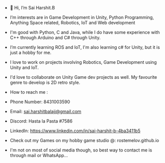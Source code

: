 - 👋 Hi, I’m Sai Harshit.B
- I’m interests are in Game Development in Unity, Python Programming, Anything Space related, Robotics, IoT and Web development
- I'm good with Python, C and Java, while I do have some experience with C++ through Arduino and C# through Unity.
- I’m currently learning ROS and IoT, I'm also learning c# for Unity, but it is just a hobby for me. 
- I love to work on projects involving Robotics, Game Development using Unity and IoT.
- I'd love to collaborate on Unity Game dev projects as well. My favourite genre to develop is 2D retro style.

- How to reach me : 
- Phone Number: 8431003590
- Email: sai.harshitbalaji@gmail.com
- Discord: Hasta la Pasta #7586
- LinkedIn: https://www.linkedin.com/in/sai-harshit-b-4ba3411b5
- Check out my Games on my hobby game studio @: rostemelov.github.io
- I'm not on most of social media though, so best way to contact me is through mail or WhatsApp...

<!---
Rostemelov/Rostemelov is a ✨ special ✨ repository because its `README.md` (this file) appears on your GitHub profile.
You can click the Preview link to take a look at your changes.
--->
